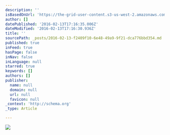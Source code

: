 ```yaml
---
description: ''
isBasedOnUrl: 'https://the-grid-user-content.s3-us-west-2.amazonaws.com/fea6302d-3b84-4091-b323-4c379f3d5d41.png'
author: []
datePublished: '2016-02-13T17:16:35.006Z'
dateModified: '2016-02-13T17:16:30.936Z'
title: ''
sourcePath: _posts/2016-02-13-f2409f10-6e48-49a9-9f21-dca776bbd354.md
published: true
inFeed: true
hasPage: false
inNav: false
inLanguage: null
starred: true
keywords: []
authors: []
publisher:
  name: null
  domain: null
  url: null
  favicon: null
_context: 'http://schema.org'
_type: Article

---
```

![](https://the-grid-user-content.s3-us-west-2.amazonaws.com/fea6302d-3b84-4091-b323-4c379f3d5d41.png)